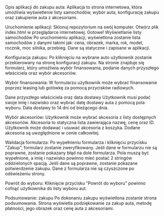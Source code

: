 Opis aplikacji do zakupu auta:
Aplikacja to strona internetowa, która umożliwia wyświetlenie listy samochodów, wybór auta, konfigurację zakupu oraz zakupienie auta z akcesoriami.

Uruchomienie aplikacji:
Sklonuj repozytorium na swój komputer. Otwórz plik index.html w przeglądarce internetowej. Gotowe! Wyświetlanie listy samochodów Po uruchomieniu aplikacji, wyświetlona zostanie lista samochodów z danymi takimi jak: cena, obrazek, marka, rok, model, rocznik, moc silnika, przebieg. Dane są statyczne i zapisane w aplikacji.

Konfiguracja zakupu:
Po kliknięciu na wybrane auto użytkownik zostanie przekierowany na stronę konfiguracji zakupu. Na stronie znajduje się formularz, który umożliwia wybór finansowania, podanie danych przyszłego właściciela oraz wybór akcesoriów.

Wybór finansowania:
W formularzu użytkownik może wybrać finansowanie poprzez leasing lub gotówkę za pomocą przycisków radiowych.

Dane przyszłego właściciela oraz data dostawy Użytkownik musi podać swoje imię i nazwisko oraz wybrać datę dostawy auta z pomocą pola wyboru. Data dostawy to 14 dni od bieżącego dnia.

Wybór akcesoriów:
Użytkownik może wybrać akcesoria z listy dostępnych akcesoriów. Akcesoria to statyczna lista zawierająca nazwę, cenę oraz ID. Użytkownik może dodawać i usuwać akcesoria z koszyka. Dodane akcesoria są uwzględnione w cenie całkowitej.

Walidacja formularza:
Po wypełnieniu formularza i kliknięciu przycisku "Zakup", formularz zostanie zweryfikowany. Jeśli dane w formularzu nie są poprawne, zostanie pokazany błąd na dole formularza. Pola muszą być wypełnione, a imię i nazwisko powinno mieć postać 2 stringów oddzielonych spacją. Jeśli dane są poprawne, zostanie pokazane potwierdzenie zakupu. Dane z formularza nie są czyszczone po odświeżeniu strony.

Powrót do wyboru:
Kliknięcie przycisku "Powrót do wyboru" powinno cofnąć użytkownika do listy wyboru aut.

Podsumowanie:
zakupu Po dokonaniu zakupu wyświetlona zostanie strona podsumowania. Strona wyświetla podziękowanie za zakup auta, metodę płatności, jego obrazek oraz cenę auta z akcesoriami.

